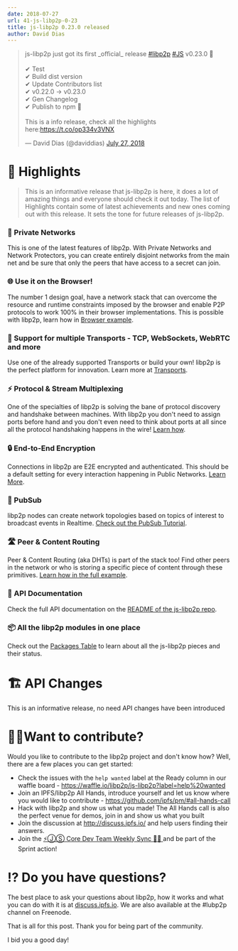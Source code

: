 ```yaml
---
date: 2018-07-27
url: 41-js-libp2p-0-23
title: js-libp2p 0.23.0 released
author: David Dias
---
```


<blockquote class="twitter-tweet" data-lang="en"><p lang="en" dir="ltr">js-libp2p just got its first _official_ release <a href="https://twitter.com/hashtag/libp2p?src=hash&amp;ref_src=twsrc%5Etfw">#libp2p</a> <a href="https://twitter.com/hashtag/JS?src=hash&amp;ref_src=twsrc%5Etfw">#JS</a> v0.23.0 🚀 <br><br>✔ Test <br>✔ Build dist version <br>✔ Update Contributors list <br>✔ v0.22.0 -&gt; v0.23.0 <br>✔ Gen Changelog <br>✔ Publish to npm 🌟<br><br>This is a info release, check all the highlights here:<a href="https://t.co/op334v3VNX">https://t.co/op334v3VNX</a></p>&mdash; David Dias (@daviddias) <a href="https://twitter.com/daviddias/status/1022824309537026048?ref_src=twsrc%5Etfw">July 27, 2018</a></blockquote>
<script async src="https://platform.twitter.com/widgets.js" charset="utf-8"></script>

# 🔦 Highlights

> This is an informative release that js-libp2p is here, it does a lot of amazing things and everyone should check it out today. The list of Highlights contain some of latest achievements and new ones coming out with this release. It sets the tone for future releases of js-libp2p.

### 🔐 Private Networks

This is one of the latest features of libp2p. With Private Networks and Network Protectors, you can create entirely disjoint networks from the main net and be sure that only the peers that have access to a secret can join.

### 🌐 Use it on the Browser!

The number 1 design goal, have a network stack that can overcome the resource and runtime constraints imposed by the browser and enable P2P protocols to work 100% in their browser implementations. This is possible with libp2p, learn how in [Browser example](https://github.com/libp2p/js-libp2p/tree/master/examples/libp2p-in-the-browser).

### 🚚 Support for multiple Transports - TCP, WebSockets, WebRTC and more

Use one of the already supported Transports or build your own! libp2p is the perfect platform for innovation. Learn more at [Transports](https://github.com/libp2p/js-libp2p/tree/master/examples/transports).

### ⚡️ Protocol & Stream Multiplexing

One of the specialties of libp2p is solving the bane of protocol discovery and handshake between machines. With libp2p you don't need to assign ports before hand and you don't even need to think about ports at all since all the protocol handshaking happens in the wire! [Learn how](https://github.com/libp2p/js-libp2p/tree/master/examples/protocol-and-stream-muxing).

### 🔒 End-to-End Encryption

Connections in libp2p are E2E encrypted and authenticated. This should be a default setting for every interaction happening in Public Networks. [Learn More](https://github.com/libp2p/js-libp2p/tree/master/examples/encrypted-communications).

### 💬 PubSub

libp2p nodes can create network topologies based on topics of interest to broadcast events in Realtime. [Check out the PubSub Tutorial](https://github.com/libp2p/js-libp2p/tree/master/examples/pubsub).

### 🛣 Peer & Content Routing

Peer & Content Routing (aka DHTs) is part of the stack too! Find other peers in the network or who is storing a specific piece of content through these primitives. [Learn how in the full example](https://github.com/libp2p/js-libp2p/tree/master/examples/peer-and-content-routing).

### 📖 API Documentation

Check the full API documentation on the [README of the js-libp2p repo](https://github.com/libp2p/js-libp2p).

### 📦 All the libp2p modules in one place

Check out the [Packages Table](https://github.com/libp2p/js-libp2p#packages) to learn about all the js-libp2p pieces and their status.

# 🏗 API Changes

This is an informative release, no need API changes have been introduced

# 🙌🏽Want to contribute?

Would you like to contribute to the libp2p project and don't know how? Well, there are a few places you can get started:

- Check the issues with the `help wanted` label at the Ready column in our waffle board - https://waffle.io/libp2p/js-libp2p?label=help%20wanted
- Join an IPFS/libp2p All Hands, introduce yourself and let us know where you would like to contribute - https://github.com/ipfs/pm/#all-hands-call
- Hack with libp2p and show us what you made! The All Hands call is also the perfect venue for demos, join in and show us what you built
- Join the discussion at http://discuss.ipfs.io/ and help users finding their answers.
- Join the [⚡️ⒿⓈ Core Dev Team Weekly Sync 🙌🏽 ](https://github.com/ipfs/pm/issues/650) and be part of the Sprint action!

# ⁉️ Do you have questions?

The best place to ask your questions about libp2p, how it works and what you can do with it is at [discuss.ipfs.io](http://discuss.ipfs.io). We are also available at the #lubp2p channel on Freenode.


That is all for this post. Thank you for being part of the community.

I bid you a good day!
